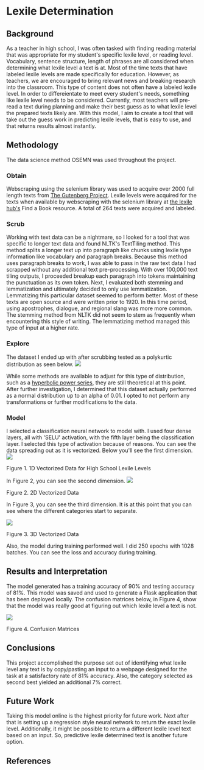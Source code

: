 # Lexile Determination

## Background
As a teacher in high school, I was often tasked with finding reading material that was appropriate for my student's specific lexile level, or reading level. Vocabulary, sentence structure, length of phrases are all considered when determining what lexile level a text is at. Most of the time texts that have labeled lexile levels are made specifically for education. However, as teachers, we are encouraged to bring relevant news and breaking research into the classroom. This type of content does not often have a labeled lexile level. In order to differeientate to meet every student's needs, something like lexile level needs to be considered. Currently, most teachers will pre-read a text during planning and make their best guess as to what lexile level the prepared texts likely are. With this model, I aim to create a tool that will take out the guess work in predicting lexile levels, that is easy to use, and that returns results almost instantly.

## Methodology
The data science method OSEMN was used throughout the project.

### Obtain
Webscraping using the selenium library was used to acquire over 2000 full length texts from [The Gutenberg Project][link1]. Lexile levels were acquired for the texts when available by webscraping with the selenium library at [the lexile hub's][link2] Find a Book resource. A total of 264 texts were acquired and labeled.

### Scrub

Working with text data can be a nightmare, so I looked for a tool that was specific to longer text data and found NLTK's TextTiling method. This method splits a longer text up into paragraph like chunks using lexile type information like vocabulary and paragraph breaks. Because this method uses paragraph breaks to work, I was able to pass in the raw text data I had scrapped without any additional text pre-processing. With over 100,000 text tiling outputs, I proceeded breakup each paragraph into tokens maintaining the punctuation as its own token. Next, I evaluated both stemming and lemmatization and ultimately decided to only use lemmatization. Lemmatizing this particular dataset seemed to perform better. Most of these texts are open source and were written prior to 1920. In this time period, using apostrophes, dialogue, and regional slang was more more common. The stemming method from NLTK did not seem to stem as frequently when encountering this style of writing. The lemmatizing method managed this type of input at a higher rate.

### Explore
The dataset I ended up with after scrubbing tested as a polykurtic distribution as seen below.
<img src="data distribution.png">

While some methods are available to adjust for this type of distribution, such as a [hyperbolic power series][link3], they are still theoretical at this point. After further investigation, I determined that this dataset actually performed as a normal distribution up to an alpha of 0.01. I opted to not perform any transformations or further modifications to the data.

### Model
I selected a classification neural network to model with. I used four dense layers, all with 'SELU' activation, with the fifth layer being the classification layer. I selected this type of activation because of reasons.
You can see the data spreading out as it is vectorized. Below you'll see the first dimension.
<img src="High School.png">

Figure 1. 1D Vectorized Data for High School Lexile Levels

In Figure 2, you can see the second dimension.
<img src="2D_Vectorized_Data.png">

Figure 2. 2D Vectorized Data

In Figure 3, you can see the third dimension. It is at this point that you can see where the different categories start to separate.

<img src="3D_Vectorized_Data.png">

Figure 3. 3D Vectorized Data

Also, the model during training performed well. I did 250 epochs with 1028 batches. You can see the loss and accuracy during training.

## Results and Interpretation
The model generated has a training accuracy of 90% and testing accuracy of 81%. This model was saved and used to generate a Flask application that has been deployed locally.
The confusion matrices below, in Figure 4, show that the model was really good at figuring out which lexile level a text is not.

<img src="confusion matrix.png">

Figure 4. Confusion Matrices

## Conclusions
This project accomplished the purpose set out of identifying what lexile level any text is by copy/pasting an input to a webpage designed for the task at a satisfactory rate of 81% accuracy. Also, the category selected as second best yielded an additional 7% correct.
## Future Work
Taking this model online is the highest priority for future work. Next after that is setting up a regression style neural network to return the exact lexile level. Additionally, it might be possible to return a different lexile level text based on an input. So, predictive lexile determined text is another future option.
## References
[link1]: www.gutenberg.org
[link2]: www.lexile.com
[link3]: http://dx.doi.org/10.1016/j.csda.2017.06.001
